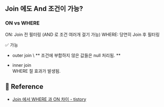 
## Join 에도 And 조건이 가능?

### ON vs WHERE
ON: Join 전 필터링 (AND 로 조건 여러개 걸기 가능)
WHERE: 당연히 Join 후 필터링

✅ 가능 
- outer join \ 
** 조건에 부합하지 않은 값들은 null 처리됨. **

- inner join \
WHERE 절 효과가 발생됨.

## 🔗 Reference
- [Join 에서 WHERE 과 ON 차이 - tistory](https://developyo.tistory.com/121)
